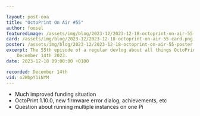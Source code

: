 ```yaml
---

layout: post-ooa
title: "OctoPrint On Air #55"
author: foosel
featuredimage: /assets/img/blog/2023-12/2023-12-18-octoprint-on-air-55-card.png
card: /assets/img/blog/2023-12/2023-12-18-octoprint-on-air-55-card.png
poster: /assets/img/blog/2023-12/2023-12-18-octoprint-on-air-55-poster.png
excerpt: The 55th episode of a regular devlog about all things OctoPrint which was recorded on 
    December 14th 2023.
date: 2023-12-18 09:00:00 +0100

recorded: December 14th
vid: o2WbpY1iNYM
---
```


- Much improved funding situation
- OctoPrint 1.10.0, new firmware error dialog, achievements, etc
- Question about running multiple instances on one Pi
